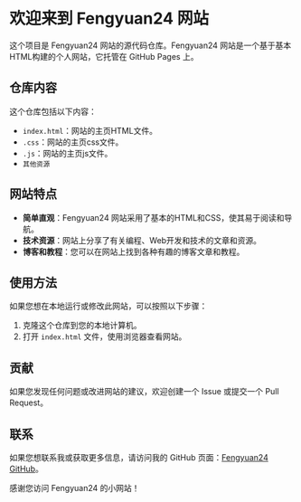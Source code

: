 # 欢迎来到 Fengyuan24 网站

这个项目是 Fengyuan24 网站的源代码仓库。Fengyuan24 网站是一个基于基本HTML构建的个人网站，它托管在 GitHub Pages 上。

## 仓库内容

这个仓库包括以下内容：

- `index.html`：网站的主页HTML文件。
- `.css`：网站的主页css文件。
- `.js`：网站的主页js文件。
- `其他资源`

## 网站特点

- **简单直观**：Fengyuan24 网站采用了基本的HTML和CSS，使其易于阅读和导航。
- **技术资源**：网站上分享了有关编程、Web开发和技术的文章和资源。
- **博客和教程**：您可以在网站上找到各种有趣的博客文章和教程。

## 使用方法

如果您想在本地运行或修改此网站，可以按照以下步骤：

1. 克隆这个仓库到您的本地计算机。
2. 打开 `index.html` 文件，使用浏览器查看网站。

## 贡献

如果您发现任何问题或改进网站的建议，欢迎创建一个 Issue 或提交一个 Pull Request。

## 联系

如果您想联系我或获取更多信息，请访问我的 GitHub 页面：[Fengyuan24 GitHub](https://github.com/Fengyuam)。

感谢您访问 Fengyuan24 的小网站！
